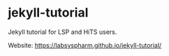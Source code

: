 # jekyll-tutorial

Jekyll tutorial for LSP and HiTS users.

Website: https://labsyspharm.github.io/jekyll-tutorial/

